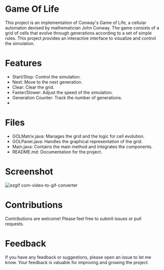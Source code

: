 # Game Of Life
This project is an implementation of Conway's Game of Life, a cellular automaton devised by mathematician John Conway. The game consists of a grid of cells that evolve through generations according to a set of simple rules. This project provides an interactive interface to visualize and control the simulation.

# Features
- Start/Stop: Control the simulation.
- Next: Move to the next generation.
- Clear: Clear the grid.
- Faster/Slower: Adjust the speed of the simulation.
- Generation Counter: Track the number of generations.
- 
# Files
- GOLMatrix.java: Manages the grid and the logic for cell evolution.
- GOLPanel.java: Handles the graphical representation of the grid.
- Main.java: Contains the main method and integrates the components.
- README.md: Documentation for the project.

# Screenshot
![ezgif com-video-to-gif-converter](https://github.com/jacobtordjman/GameOfLife/assets/84174179/4a10071d-469f-406d-8bf5-d38665865924)

# Contributions
Contributions are welcome! Please feel free to submit issues or pull requests.

# Feedback
If you have any feedback or suggestions, please open an issue to let me know. Your feedback is valuable for improving and growing the project.

